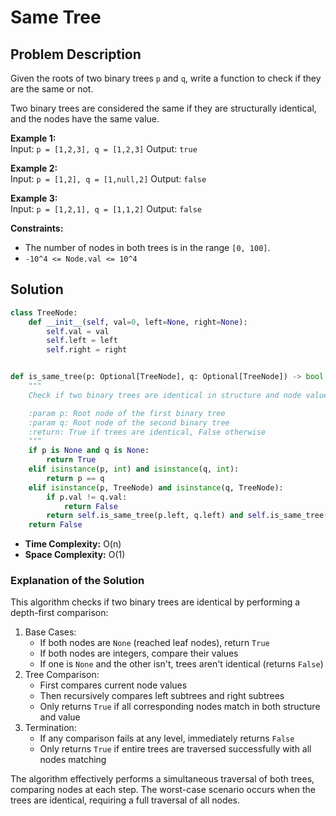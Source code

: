 # Same Tree

## Problem Description

Given the roots of two binary trees `p` and `q`, write a function to check if they are the same or not.

Two binary trees are considered the same if they are structurally identical, and the nodes have the same value.

**Example 1:**  
Input: `p = [1,2,3], q = [1,2,3]`
Output: `true`

**Example 2:**  
Input: `p = [1,2], q = [1,null,2]`
Output: `false`

**Example 3:**  
Input: `p = [1,2,1], q = [1,1,2]`
Output: `false`

**Constraints:**

* The number of nodes in both trees is in the range `[0, 100]`.
* `-10^4 <= Node.val <= 10^4`


## Solution

```python
class TreeNode:
    def __init__(self, val=0, left=None, right=None):
        self.val = val
        self.left = left
        self.right = right


def is_same_tree(p: Optional[TreeNode], q: Optional[TreeNode]) -> bool:
    """
    Check if two binary trees are identical in structure and node values.

    :param p: Root node of the first binary tree
    :param q: Root node of the second binary tree
    :return: True if trees are identical, False otherwise
    """
    if p is None and q is None:
        return True
    elif isinstance(p, int) and isinstance(q, int):
        return p == q
    elif isinstance(p, TreeNode) and isinstance(q, TreeNode):
        if p.val != q.val:
            return False
        return self.is_same_tree(p.left, q.left) and self.is_same_tree(p.right, q.right)
    return False
```

* **Time Complexity:** O(n)
* **Space Complexity:** O(1)

### Explanation of the Solution

This algorithm checks if two binary trees are identical by performing a depth-first comparison:

1. Base Cases:
    * If both nodes are `None` (reached leaf nodes), return `True`
    * If both nodes are integers, compare their values
    * If one is `None` and the other isn't, trees aren't identical (returns `False`)
2. Tree Comparison:
    * First compares current node values
    * Then recursively compares left subtrees and right subtrees
    * Only returns `True` if all corresponding nodes match in both structure and value
3. Termination:
    * If any comparison fails at any level, immediately returns `False`
    * Only returns `True` if entire trees are traversed successfully with all nodes matching

The algorithm effectively performs a simultaneous traversal of both trees, comparing nodes at each step. The worst-case scenario occurs when the trees are identical, requiring a full traversal of all nodes.
